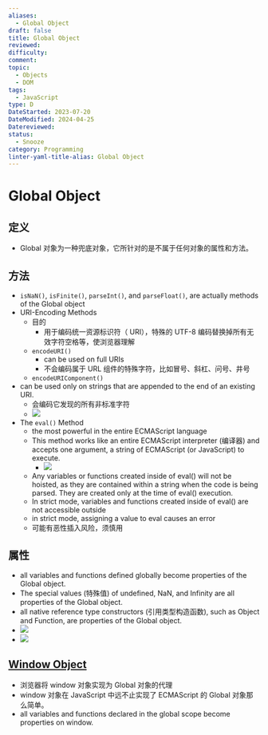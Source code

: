 ```yaml
---
aliases:
  - Global Object
draft: false
title: Global Object
reviewed: 
difficulty: 
comment: 
topic:
  - Objects
  - DOM
tags:
  - JavaScript
type: D
DateStarted: 2023-07-20
DateModified: 2024-04-25
Datereviewed: 
status:
  - Snooze
category: Programming
linter-yaml-title-alias: Global Object
---
```


# Global Object

## 定义

- Global 对象为一种兜底对象，它所针对的是不属于任何对象的属性和方法。

## 方法

- `isNaN()`, `isFinite()`, `parseInt()`, and `parseFloat()`, are actually methods of the Global object
- URI-Encoding Methods
  - 目的
    - 用于编码统一资源标识符（ URI），特殊的 UTF-8 编码替换掉所有无效字符空格等，使浏览器理解
  - `encodeURI()`
    - can be used on full URIs
    - 不会编码属于 URL 组件的特殊字符，比如冒号、斜杠、问号、井号
  - `encodeURIComponent()`
- can be used only on strings that are appended to the end of an existing URI.
  - 会编码它发现的所有非标准字符
  - ![](https://cdn.jsdelivr.net/gh/jenniferwonder/bimg/programming/C05BasicReferenceTypes-34-x67-y372.png)
- The `eval()` Method
  - the most powerful in the entire ECMAScript language
  - This method works like an entire ECMAScript interpreter (编译器) and accepts one argument, a string of ECMAScript (or JavaScript) to execute.
    - ![](https://cdn.jsdelivr.net/gh/jenniferwonder/bimg/programming/Paste-image-1691042433344image.png)
  - Any variables or functions created inside of eval() will not be hoisted, as they are contained within a string when the code is being parsed. They are created only at the time of eval() execution.
  - In strict mode, variables and functions created inside of eval() are not accessible outside
  - in strict mode, assigning a value to eval causes an error
  - 可能有恶性插入风险，须慎用

## 属性

- all variables and functions defined globally become properties of the Global object.
- The special values (特殊值) of undefined, NaN, and Infinity are all properties of the Global object.
- all native reference type constructors (引用类型构造函数), such as Object and Function, are properties of the Global object.
- ![](https://cdn.jsdelivr.net/gh/jenniferwonder/bimg/programming/Paste-image-1691042774125image.png)
- ![](https://cdn.jsdelivr.net/gh/jenniferwonder/bimg/programming/Paste-image-1691042785602image.png)

## [Window Object](Window-Object)

- 浏览器将 window 对象实现为 Global 对象的代理
- window 对象在 JavaScript 中远不止实现了 ECMAScript 的 Global 对象那么简单。
- all variables and functions declared in the global scope become properties on window.
